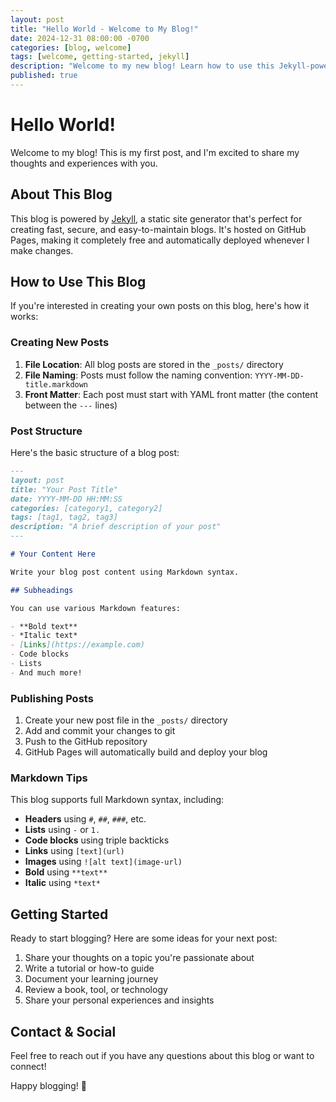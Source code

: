 ```yaml
---
layout: post
title: "Hello World - Welcome to My Blog!"
date: 2024-12-31 08:00:00 -0700
categories: [blog, welcome]
tags: [welcome, getting-started, jekyll]
description: "Welcome to my new blog! Learn how to use this Jekyll-powered blog and create your own posts."
published: true
---
```


# Hello World!

Welcome to my blog! This is my first post, and I'm excited to share my thoughts and experiences with you.

## About This Blog

This blog is powered by [Jekyll](https://jekyllrb.com/), a static site generator that's perfect for creating fast, secure, and easy-to-maintain blogs. It's hosted on GitHub Pages, making it completely free and automatically deployed whenever I make changes.

## How to Use This Blog

If you're interested in creating your own posts on this blog, here's how it works:

### Creating New Posts

1. **File Location**: All blog posts are stored in the `_posts/` directory
2. **File Naming**: Posts must follow the naming convention: `YYYY-MM-DD-title.markdown`
3. **Front Matter**: Each post must start with YAML front matter (the content between the `---` lines)

### Post Structure

Here's the basic structure of a blog post:

```markdown
---
layout: post
title: "Your Post Title"
date: YYYY-MM-DD HH:MM:SS
categories: [category1, category2]
tags: [tag1, tag2, tag3]
description: "A brief description of your post"
---

# Your Content Here

Write your blog post content using Markdown syntax.

## Subheadings

You can use various Markdown features:

- **Bold text**
- *Italic text*
- [Links](https://example.com)
- Code blocks
- Lists
- And much more!
```

### Publishing Posts

1. Create your new post file in the `_posts/` directory
2. Add and commit your changes to git
3. Push to the GitHub repository
4. GitHub Pages will automatically build and deploy your blog

### Markdown Tips

This blog supports full Markdown syntax, including:

- **Headers** using `#`, `##`, `###`, etc.
- **Lists** using `-` or `1.`
- **Code blocks** using triple backticks
- **Links** using `[text](url)`
- **Images** using `![alt text](image-url)`
- **Bold** using `**text**`
- **Italic** using `*text*`

## Getting Started

Ready to start blogging? Here are some ideas for your next post:

1. Share your thoughts on a topic you're passionate about
2. Write a tutorial or how-to guide
3. Document your learning journey
4. Review a book, tool, or technology
5. Share your personal experiences and insights

## Contact & Social

Feel free to reach out if you have any questions about this blog or want to connect!

Happy blogging! 🎉